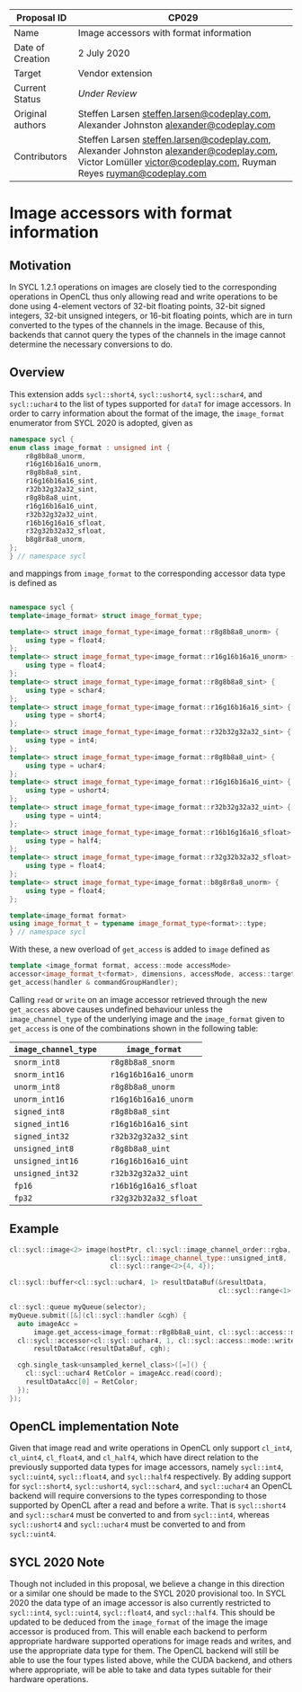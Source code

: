 | Proposal ID      | CP029                                                                                                                                                         |
| ---------------- | ------------------------------------------------------------------------------------------------------------------------------------------------------------- |
| Name             | Image accessors with format information                                                                                                                       |
| Date of Creation | 2 July 2020                                                                                                                                                   |
| Target           | Vendor extension                                                                                                                                              |
| Current Status   | *Under Review*                                                                                                                                                |
| Original authors | Steffen Larsen steffen.larsen@codeplay.com, Alexander Johnston alexander@codeplay.com                                                                         |
| Contributors     | Steffen Larsen steffen.larsen@codeplay.com, Alexander Johnston alexander@codeplay.com, Victor Lomüller victor@codeplay.com, Ruyman Reyes ruyman@codeplay.com  |

# Image accessors with format information

## Motivation

In SYCL 1.2.1 operations on images are closely tied to the corresponding
operations in OpenCL thus only allowing read and write operations to be done
using 4-element vectors of 32-bit floating points, 32-bit signed integers,
32-bit unsigned integers, or 16-bit floating points, which are in turn converted
to the types of the channels in the image. Because of this, backends that cannot
query the types of the channels in the image cannot determine the necessary
conversions to do.

## Overview

This extension adds `sycl::short4`, `sycl::ushort4`, `sycl::schar4`, and
`sycl::uchar4` to the list of types supported for `dataT` for image accessors.
In order to carry information about the format of the image, the
`image_format` enumerator from SYCL 2020 is adopted, given as

```c++
namespace sycl {
enum class image_format : unsigned int {
    r8g8b8a8_unorm,
    r16g16b16a16_unorm,
    r8g8b8a8_sint,
    r16g16b16a16_sint,
    r32b32g32a32_sint,
    r8g8b8a8_uint,
    r16g16b16a16_uint,
    r32b32g32a32_uint,
    r16b16g16a16_sfloat,
    r32g32b32a32_sfloat,
    b8g8r8a8_unorm,
};
} // namespace sycl
```

and mappings from `image_format` to the corresponding accessor data type is
defined as

```c++

namespace sycl {
template<image_format> struct image_format_type;

template<> struct image_format_type<image_format::r8g8b8a8_unorm> {
    using type = float4;
};
template<> struct image_format_type<image_format::r16g16b16a16_unorm> {
    using type = float4;
};
template<> struct image_format_type<image_format::r8g8b8a8_sint> {
    using type = schar4;
};
template<> struct image_format_type<image_format::r16g16b16a16_sint> {
    using type = short4;
};
template<> struct image_format_type<image_format::r32b32g32a32_sint> {
    using type = int4;
};
template<> struct image_format_type<image_format::r8g8b8a8_uint> {
    using type = uchar4;
};
template<> struct image_format_type<image_format::r16g16b16a16_uint> {
    using type = ushort4;
};
template<> struct image_format_type<image_format::r32b32g32a32_uint> {
    using type = uint4;
};
template<> struct image_format_type<image_format::r16b16g16a16_sfloat> {
    using type = half4;
};
template<> struct image_format_type<image_format::r32g32b32a32_sfloat> {
    using type = float4;
};
template<> struct image_format_type<image_format::b8g8r8a8_unorm> {
    using type = float4;
};

template<image_format format>
using image_format_t = typename image_format_type<format>::type;
} // namespace sycl
```

With these, a new overload of `get_access` is added to `image` defined as

```c++
template <image_format format, access::mode accessMode>
accessor<image_format_t<format>, dimensions, accessMode, access::target::image>
get_access(handler & commandGroupHandler);
```

Calling `read` or `write` on an image accessor retrieved through the new
`get_access` above causes undefined behaviour unless the `image_channel_type` of
the underlying image and the `image_format` given to `get_access` is one of the
combinations shown in the following table:

|  `image_channel_type `  |     `image_format`    |
|-------------------------|-----------------------|
| `snorm_int8`            | `r8g8b8a8_snorm`      |
| `snorm_int16`           | `r16g16b16a16_unorm`  |
| `unorm_int8`            | `r8g8b8a8_unorm`      |
| `unorm_int16`           | `r16g16b16a16_unorm`  |
| `signed_int8`           | `r8g8b8a8_sint`       |
| `signed_int16`          | `r16g16b16a16_sint`   |
| `signed_int32`          | `r32b32g32a32_sint`   |
| `unsigned_int8`         | `r8g8b8a8_uint`       |
| `unsigned_int16`        | `r16g16b16a16_uint`   |
| `unsigned_int32`        | `r32b32g32a32_uint`   |
| `fp16`                  | `r16b16g16a16_sfloat` |
| `fp32`                  | `r32g32b32a32_sfloat` |

## Example

```c++
cl::sycl::image<2> image(hostPtr, cl::sycl::image_channel_order::rgba,
                         cl::sycl::image_channel_type::unsigned_int8,
                         cl::sycl::range<2>{4, 4});

cl::sycl::buffer<cl::sycl::uchar4, 1> resultDataBuf(&resultData,
                                                    cl::sycl::range<1>(1));

cl::sycl::queue myQueue(selector);
myQueue.submit([&](cl::sycl::handler &cgh) {
  auto imageAcc =
      image.get_access<image_format::r8g8b8a8_uint, cl::sycl::access::mode::read>(cgh);
  cl::sycl::accessor<cl::sycl::uchar4, 1, cl::sycl::access::mode::write>
      resultDataAcc(resultDataBuf, cgh);

  cgh.single_task<unsampled_kernel_class>([=]() {
    cl::sycl::uchar4 RetColor = imageAcc.read(coord);
    resultDataAcc[0] = RetColor;
  });
});
```

## OpenCL implementation Note

Given that image read and write operations in OpenCL only support `cl_int4`,
`cl_uint4`, `cl_float4`, and `cl_half4`, which have direct relation to the
previously supported data types for image accessors, namely `sycl::int4`,
`sycl::uint4`, `sycl::float4`, and `sycl::half4` respectively. By adding support
for `sycl::short4`, `sycl::ushort4`, `sycl::schar4`, and `sycl::uchar4` an
OpenCL backend will require conversions to the types corresponding to those
supported by OpenCL after a read and before a write. That is `sycl::short4` and
`sycl::schar4` must be converted to and from `sycl::int4`, whereas
`sycl::ushort4` and `sycl::uchar4` must be converted to and from `sycl::uint4`.

## SYCL 2020 Note

Though not included in this proposal, we believe a change in this direction or a
similar one should be made to the SYCL 2020 provisional too. In SYCL 2020 the
data type of an image accessor is also currently restricted to `sycl::int4`,
`sycl::uint4`, `sycl::float4`, and `sycl::half4`. This should be updated to be
deduced from the `image_format` of the image the image accessor is produced
from. This will enable each backend to perform appropriate hardware supported
operations for image reads and writes, and use the appropriate data type for
them. The OpenCL backend will still be able to use the four types listed
above, while the CUDA backend, and others where appropriate, will be able to
take and data types suitable for their hardware operations.
